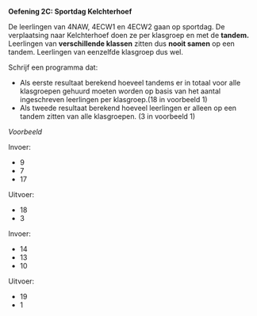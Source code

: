 **Oefening 2C: Sportdag Kelchterhoef**

De leerlingen van 4NAW, 4ECW1 en 4ECW2 gaan op sportdag.
De verplaatsing naar Kelchterhoef doen ze per klasgroep en met de **tandem.** 
Leerlingen van **verschillende klassen** zitten dus **nooit samen** op een tandem. Leerlingen van eenzelfde klasgroep dus wel.

Schrijf een programma dat:
* Als eerste resultaat berekend hoeveel tandems er in totaal voor alle klasgroepen gehuurd moeten worden op basis van het aantal ingeschreven leerlingen per klasgroep.(18 in voorbeeld 1)
* Als tweede resultaat berekend hoeveel leerlingen er alleen op een tandem zitten van alle klasgroepen. (3 in voorbeeld 1)

*Voorbeeld*

Invoer:
* 9
* 7
* 17

Uitvoer:
* 18
* 3

Invoer:
* 14
* 13
* 10

Uitvoer:
* 19
* 1

